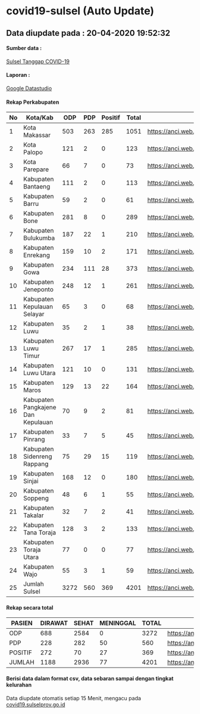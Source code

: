 
# covid19-sulsel (Auto Update)

## Data diupdate pada : 20-04-2020 19:52:32

#### Sumber data :
[Sulsel Tanggap COVID-19](https://covid19.sulselprov.go.id)

#### Laporan :
[Google Datastudio](https://anci.web.id/cor2)

#### Rekap Perkabupaten 
|No|Kota/Kab|ODP|PDP|Positif|Total|Link|
| --- | --- | --- | --- | --- | --- | --- |
|1|Kota Makassar|503|263|285|1051|https://anci.web.id/cor/kota_makassar|
|2|Kota Palopo|121|2|0|123|https://anci.web.id/cor/kota_palopo|
|3|Kota Parepare|66|7|0|73|https://anci.web.id/cor/kota_parepare|
|4|Kabupaten Bantaeng|111|2|0|113|https://anci.web.id/cor/kabupaten_bantaeng|
|5|Kabupaten Barru|59|2|0|61|https://anci.web.id/cor/kabupaten_barru|
|6|Kabupaten Bone|281|8|0|289|https://anci.web.id/cor/kabupaten_bone|
|7|Kabupaten Bulukumba|187|22|1|210|https://anci.web.id/cor/kabupaten_bulukumba|
|8|Kabupaten Enrekang|159|10|2|171|https://anci.web.id/cor/kabupaten_enrekang|
|9|Kabupaten Gowa|234|111|28|373|https://anci.web.id/cor/kabupaten_gowa|
|10|Kabupaten Jeneponto|248|12|1|261|https://anci.web.id/cor/kabupaten_jeneponto|
|11|Kabupaten Kepulauan Selayar|65|3|0|68|https://anci.web.id/cor/kabupaten_kepulauan_selayar|
|12|Kabupaten Luwu|35|2|1|38|https://anci.web.id/cor/kabupaten_luwu|
|13|Kabupaten Luwu Timur|267|17|1|285|https://anci.web.id/cor/kabupaten_luwu_timur|
|14|Kabupaten Luwu Utara|121|10|0|131|https://anci.web.id/cor/kabupaten_luwu_utara|
|15|Kabupaten Maros|129|13|22|164|https://anci.web.id/cor/kabupaten_maros|
|16|Kabupaten Pangkajene Dan Kepulauan|70|9|2|81|https://anci.web.id/cor/kabupaten_pangkajene_dan_kepulauan|
|17|Kabupaten Pinrang|33|7|5|45|https://anci.web.id/cor/kabupaten_pinrang|
|18|Kabupaten Sidenreng Rappang|75|29|15|119|https://anci.web.id/cor/kabupaten_sidenreng_rappang|
|19|Kabupaten Sinjai|168|12|0|180|https://anci.web.id/cor/kabupaten_sinjai|
|20|Kabupaten Soppeng|48|6|1|55|https://anci.web.id/cor/kabupaten_soppeng|
|21|Kabupaten Takalar|32|7|2|41|https://anci.web.id/cor/kabupaten_takalar|
|22|Kabupaten Tana Toraja|128|3|2|133|https://anci.web.id/cor/kabupaten_tana_toraja|
|23|Kabupaten Toraja Utara|77|0|0|77|https://anci.web.id/cor/kabupaten_toraja_utara|
|24|Kabupaten Wajo|55|3|1|59|https://anci.web.id/cor/kabupaten_wajo|
|25|Jumlah Sulsel|3272|560|369|4201|https://anci.web.id/cor/jumlah_sulsel|

#### Rekap secara total

| PASIEN | DIRAWAT | SEHAT | MENINGGAL | TOTAL | LINK |
| ---- | -------- | ---- | ---- |  ---- | ---- |
| ODP | 688 | 2584 | 0 | 3272 | https://anci.web.id/cor/odp_detail.html |
| PDP | 228 | 282 | 50 | 560 | https://anci.web.id/cor/pdp_detail.html |
| POSITIF | 272 | 70 | 27 | 369 | https://anci.web.id/cor/positif_detail.html |
| JUMLAH | 1188 | 2936 | 77 | 4201 | https://anci.web.id/cor/jumlah_sulsel/ |

 
#### Berisi data dalam format csv, data sebaran sampai dengan tingkat kelurahan

Data diupdate otomatis setiap 15 Menit, mengacu pada [covid19.sulselprov.go.id](https://covid19.sulselprov.go.id)

